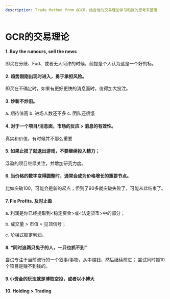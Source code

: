 ```yaml
---
description: Trade Method from @GCR，结合他的交易理论学习和我的思考来整理
---
```


# GCR的交易理论

#### 1. Buy the rumours, sell the news

即买在分歧、Fud、或者无人问津的时候，前提是个人认为这是一个好的标。

#### 2. 趋势刚刚出现时进入，勇于承担风险。

即买在不确定时，如果有更好更快的消息面时，值得加大投注。

#### 3. 炒新不炒旧。

a. 期待值高  b. 进场人数还不多  c. 团队还很饿

#### 4. 对于一个项目/消息面，市场的反应 > 消息的有效性。

真实和价值，有时候并不那么重要

#### 5. 如果止损了就退出游戏，不要继续投入精力；

浮盈的项目继续关注，并增加研究力度。

#### 6. 当价格的数字变得圆整时，通常会成为价格增长的重要节点。

比如突破100，可能会是新的起点；但到了90多就突破失败了，可能从此结束了。

#### 7. Fix Profits. 及时止盈

a. 利润是你已经提取到<稳定资金>或<法定货币>中的部分；&#x20;

b. 成交量 > 市值 = 见顶信号；&#x20;

c. 阶梯式锁定利润。

#### 8. “同时追两只兔子的人，一只也抓不到”

尝试专注于当前流行的一个叙事/事物，从中赚钱，然后继续前进； 尝试同时抓10 个项目是赚不到钱的。

#### 9.小资金的玩法就是博取空投，或者以小博大

#### 10. Holding > Trading
